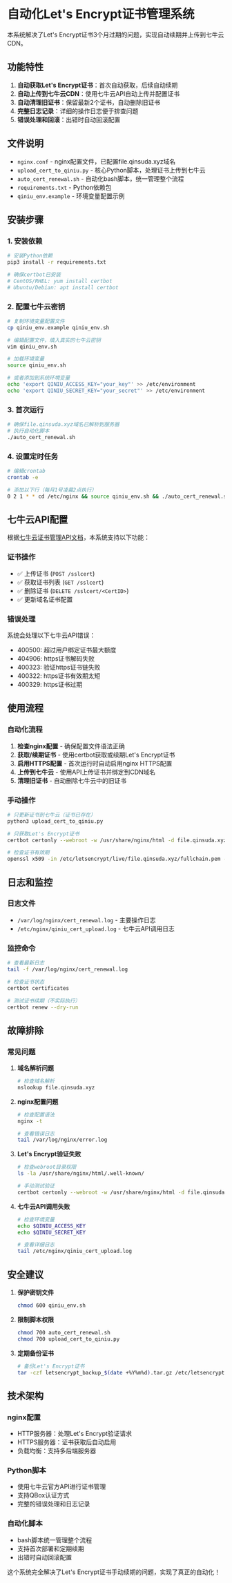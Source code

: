 # 自动化Let's Encrypt证书管理系统

本系统解决了Let's Encrypt证书3个月过期的问题，实现自动续期并上传到七牛云CDN。

## 功能特性

1. **自动获取Let's Encrypt证书**：首次自动获取，后续自动续期
2. **自动上传到七牛云CDN**：使用七牛云API自动上传并配置证书
3. **自动清理旧证书**：保留最新2个证书，自动删除旧证书
4. **完整日志记录**：详细的操作日志便于排查问题
5. **错误处理和回滚**：出错时自动回滚配置

## 文件说明

- `nginx.conf` - nginx配置文件，已配置file.qinsuda.xyz域名
- `upload_cert_to_qiniu.py` - 核心Python脚本，处理证书上传到七牛云
- `auto_cert_renewal.sh` - 自动化bash脚本，统一管理整个流程
- `requirements.txt` - Python依赖包
- `qiniu_env.example` - 环境变量配置示例

## 安装步骤

### 1. 安装依赖

```bash
# 安装Python依赖
pip3 install -r requirements.txt

# 确保certbot已安装
# CentOS/RHEL: yum install certbot
# Ubuntu/Debian: apt install certbot
```

### 2. 配置七牛云密钥

```bash
# 复制环境变量配置文件
cp qiniu_env.example qiniu_env.sh

# 编辑配置文件，填入真实的七牛云密钥
vim qiniu_env.sh

# 加载环境变量
source qiniu_env.sh

# 或者添加到系统环境变量
echo 'export QINIU_ACCESS_KEY="your_key"' >> /etc/environment
echo 'export QINIU_SECRET_KEY="your_secret"' >> /etc/environment
```

### 3. 首次运行

```bash
# 确保file.qinsuda.xyz域名已解析到服务器
# 执行自动化脚本
./auto_cert_renewal.sh
```

### 4. 设置定时任务

```bash
# 编辑crontab
crontab -e

# 添加以下行（每月1号凌晨2点执行）
0 2 1 * * cd /etc/nginx && source qiniu_env.sh && ./auto_cert_renewal.sh
```

## 七牛云API配置

根据[七牛云证书管理API文档](https://developer.qiniu.com/fusion/8593/interface-related-certificate)，本系统支持以下功能：

### 证书操作
- ✅ 上传证书 (`POST /sslcert`)
- ✅ 获取证书列表 (`GET /sslcert`)  
- ✅ 删除证书 (`DELETE /sslcert/<CertID>`)
- ✅ 更新域名证书配置

### 错误处理
系统会处理以下七牛云API错误：
- 400500: 超过用户绑定证书最大额度
- 404906: https证书解码失败
- 400323: 验证https证书链失败
- 400322: https证书有效期太短
- 400329: https证书过期

## 使用流程

### 自动化流程
1. **检查nginx配置** - 确保配置文件语法正确
2. **获取/续期证书** - 使用certbot获取或续期Let's Encrypt证书  
3. **启用HTTPS配置** - 首次运行时自动启用nginx HTTPS配置
4. **上传到七牛云** - 使用API上传证书并绑定到CDN域名
5. **清理旧证书** - 自动删除七牛云中的旧证书

### 手动操作
```bash
# 只更新证书到七牛云（证书已存在）
python3 upload_cert_to_qiniu.py

# 只获取Let's Encrypt证书
certbot certonly --webroot -w /usr/share/nginx/html -d file.qinsuda.xyz

# 检查证书有效期
openssl x509 -in /etc/letsencrypt/live/file.qinsuda.xyz/fullchain.pem -noout -dates
```

## 日志和监控

### 日志文件
- `/var/log/nginx/cert_renewal.log` - 主要操作日志
- `/etc/nginx/qiniu_cert_upload.log` - 七牛云API调用日志

### 监控命令
```bash
# 查看最新日志
tail -f /var/log/nginx/cert_renewal.log

# 检查证书状态
certbot certificates

# 测试证书续期（不实际执行）
certbot renew --dry-run
```

## 故障排除

### 常见问题

1. **域名解析问题**
   ```bash
   # 检查域名解析
   nslookup file.qinsuda.xyz
   ```

2. **nginx配置问题**
   ```bash
   # 检查配置语法
   nginx -t
   
   # 查看错误日志
   tail /var/log/nginx/error.log
   ```

3. **Let's Encrypt验证失败**
   ```bash
   # 检查webroot目录权限
   ls -la /usr/share/nginx/html/.well-known/
   
   # 手动测试验证
   certbot certonly --webroot -w /usr/share/nginx/html -d file.qinsuda.xyz --dry-run
   ```

4. **七牛云API调用失败**
   ```bash
   # 检查环境变量
   echo $QINIU_ACCESS_KEY
   echo $QINIU_SECRET_KEY
   
   # 查看详细日志
   tail /etc/nginx/qiniu_cert_upload.log
   ```

## 安全建议

1. **保护密钥文件**
   ```bash
   chmod 600 qiniu_env.sh
   ```

2. **限制脚本权限**
   ```bash
   chmod 700 auto_cert_renewal.sh
   chmod 700 upload_cert_to_qiniu.py
   ```

3. **定期备份证书**
   ```bash
   # 备份Let's Encrypt证书
   tar -czf letsencrypt_backup_$(date +%Y%m%d).tar.gz /etc/letsencrypt/
   ```

## 技术架构

### nginx配置
- HTTP服务器：处理Let's Encrypt验证请求
- HTTPS服务器：证书获取后自动启用
- 负载均衡：支持多后端服务器

### Python脚本
- 使用七牛云官方API进行证书管理
- 支持QBox认证方式
- 完整的错误处理和日志记录

### 自动化脚本
- bash脚本统一管理整个流程
- 支持首次部署和定期续期
- 出错时自动回滚配置

这个系统完全解决了Let's Encrypt证书手动续期的问题，实现了真正的自动化！ 
